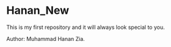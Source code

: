 # Hanan_New
This is my first repository and it will always look special to you.

Author: Muhammad Hanan Zia.
